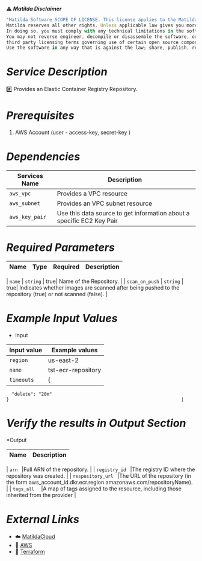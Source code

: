 :warning: ***Matilda Disclaimer***
```javascript
"Matilda Software SCOPE OF LICENSE. This license applies to the Matilda cloud product. The software is licensed, not sold. This agreement only gives you some rights to use the software. 
Matilda reserves all other rights. Unless applicable law gives you more rights despite this limitation, you may use the software only as expressly permitted in this agreement. 
In doing so, you must comply with any technical limitations in the software that only allow you to use it in certain ways. 
You may not reverse engineer, decompile or disassemble the software, or otherwise attempt to derive the source code for the software except and solely to the extent required by 
third party licensing terms governing use of certain open source components that may be included in the software; remove, minimize, block or modify any notices of Matilda or its suppliers in the software; 
Use the software in any way that is against the law; share, publish, rent or lease the software, or provide the software as a offering for others to use."
```

# *Service Description*
:hash: Provides an Elastic Container Registry Repository.

# *Prerequisites*
1. AWS Account (user - access-key, secret-key )

# *Dependencies*
| **Services Name**        | **Description**                                                      |
|--------------------------|----------------------------------------------------------------------|
| `aws_vpc`                | Provides a VPC resource                                              |
| `aws_subnet`             | Provides an VPC subnet resource                                      |
| `aws_key_pair`           | Use this data source to get information about a specific EC2 Key Pair|



# *Required Parameters*
| Name | Type | Required | Description |
| --- | --- | --- | --- |

| `name` | `string` | true| Name of the  Repository. |
| `scan_on_push` | `string` | true| Indicates whether images are scanned after being pushed to the repository (true) or not scanned (false). |






# *Example Input Values*
* Input

| Input value                       | Example values                                                                           |
|-----------------------------------|------------------------------------------------------------------------------------------|
| `region`                             | us-east-2                                                                   | 
| `name`                   | tst-ecr-repository                                                                 |
| `timeouts`                        | { 
     
      "delete": "20m"
    }                                                                |



# *Verify the results in Output Section*
*Output

| Name | Description |
| ------------- | ------------- |

| `arn ` |Full ARN of the repository. |
| `registry_id ` |The registry ID where the repository was created. |
| `respository_url ` |The URL of the repository (in the form aws_account_id.dkr.ecr.region.amazonaws.com/repositoryName). |
| `tags_all  ` |A map of tags assigned to the resource, including those inherited from the provider  |



# *External Links*
* :cloud: [MatildaCloud](https://www.matildacloud.com/docs/ "Matildacloud")
* :link: [AWS](https://aws.amazon.com/console/)
* :link: [Terraform](https://registry.terraform.io/providers/hashicorp/aws/latest/docs/resources/ecr_repository#argument-reference)
